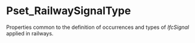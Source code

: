 # Pset_RailwaySignalType

Properties common to the definition of occurrences and types of _IfcSignal_ applied in railways.<!-- end of definition -->
